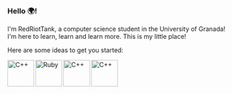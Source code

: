 ### Hello :earth_africa:!

I'm RedRiotTank, a computer science student in the University of Granada! I'm here to learn, learn and learn more. This is my little place!

Here are some ideas to get you started:


[<img align="left" alt="C++" height="60px" src="https://upload.wikimedia.org/wikipedia/commons/thumb/1/18/ISO_C%2B%2B_Logo.svg/1200px-ISO_C%2B%2B_Logo.svg.png"/>](https://en.wikipedia.org/wiki/C%2B%2B) [<img align="left" alt="Ruby" height="60px" src="https://upload.wikimedia.org/wikipedia/commons/thumb/7/73/Ruby_logo.svg/1024px-Ruby_logo.svg.png"/>](https://en.wikipedia.org/wiki/LaTeX) [<img align="left" alt="C++" height="60px" src="https://upload.wikimedia.org/wikipedia/en/thumb/3/30/Java_programming_language_logo.svg/1200px-Java_programming_language_logo.svg.png"/>](https://en.wikipedia.org/wiki/C%2B%2B)

[<img align="left" alt="C++" height="60px" src="https://upload.wikimedia.org/wikipedia/commons/thumb/9/99/Unofficial_JavaScript_logo_2.svg/1024px-Unofficial_JavaScript_logo_2.svg.png"/>](https://en.wikipedia.org/wiki/C%2B%2B)
